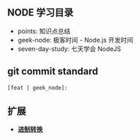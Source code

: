 ## NODE 学习目录

* points: 知识点总结
* geek-node: 极客时间 - Node.js 开发时间
* seven-day-study: 七天学会 NodeJS


## git commit standard
```
[feat | geek_node]: 
```


## 扩展
- [**进制转换**](https://www.cnblogs.com/gaizai/p/4233780.html#_labelConvert10)

